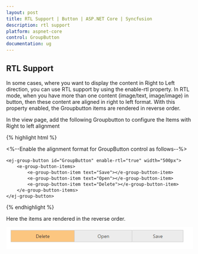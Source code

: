 ```yaml
---
layout: post
title: RTL Support | Button | ASP.NET Core | Syncfusion
description: rtl support
platform: aspnet-core
control: GroupButton
documentation: ug
---
```


## RTL Support

In some cases, where you want to display the content in Right to Left direction, you can use RTL support by using the enable-rtl property. In RTL mode, when you have more than one content (image/text, image/image) in button, then these content are aligned in right to left format. With this property enabled, the Groupbutton items are rendered in reverse order.

In the view page, add the following Groupbutton to configure the Items with Right to left alignment

{% highlight html %}

<%--Enable the alignment format for GroupButton control as follows--%>

    <ej-group-button id="GroupButton" enable-rtl="true" width="500px">
        <e-group-button-items>
            <e-group-button-item text="Save"></e-group-button-item>
            <e-group-button-item text="Open"></e-group-button-item>
            <e-group-button-item text="Delete"></e-group-button-item>
        </e-group-button-items>
    </ej-group-button>

{% endhighlight %}

Here the items are rendered in the reverse order.

![](RTL-Support_images/rtl.png)


